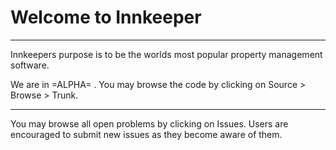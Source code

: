 # Welcome to Innkeeper #

---

Innkeepers purpose is to be the worlds most popular property management software.

We are in =ALPHA= . You may browse the code by clicking on Source > Browse > Trunk.

---


You may browse all open problems by clicking on Issues. Users are encouraged to submit new issues as they become aware of them.

